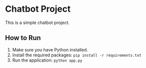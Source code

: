 # Chatbot Project

This is a simple chatbot project.

## How to Run

1.  Make sure you have Python installed.
2.  Install the required packages: `pip install -r requirements.txt`
3.  Run the application: `python app.py`